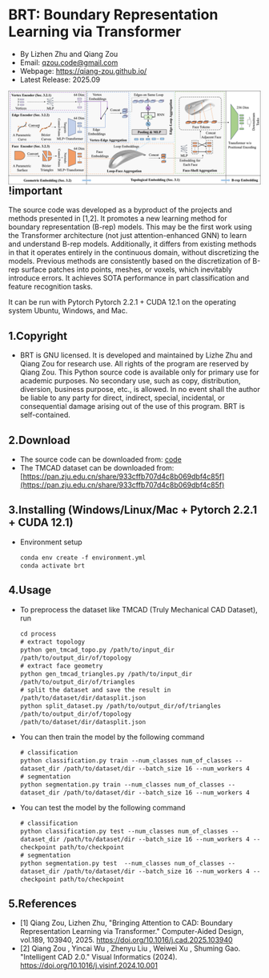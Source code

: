 # BRT: Boundary Representation Learning via Transformer

- By Lizhen Zhu and Qiang Zou
- Email: qzou.code@gmail.com
- Webpage: https://qiang-zou.github.io/
- Latest Release: 2025.09

<img align="left" src="brt.jpg"> 
<br />

## !important
The source code was developed as a byproduct of the projects and methods presented in [1,2]. It promotes a new learning method for boundary representation (B-rep) models. This may be the first work using the Transformer architecture (not just attention-enhanced GNN) to learn and understand B-rep models. Additionally, it differs from existing methods in that it operates entirely in the continuous domain, without discretizing the models. Previous methods are consistently based on the discretization of B-rep surface patches into points, meshes, or voxels, which inevitably introduce errors. It achieves SOTA performance in part classification and feature recognition tasks.

It can be run with Pytorch Pytorch 2.2.1 + CUDA 12.1 on the operating system Ubuntu, Windows, and Mac.


1.Copyright
-----------

- BRT is GNU licensed. It is developed and maintained by Lizhe Zhu and Qiang Zou for research use. All rights of the program are reserved by Qiang Zou. This Python source code is available only for primary use for academic purposes. No secondary use, such as copy, distribution, diversion, business purpose, etc., is allowed. In no event shall the author be liable to any party for direct, indirect, special, incidental, or consequential damage arising out of the use of this program. BRT is self-contained.


2.Download
----------

- The source code can be downloaded from: [code](https://github.com/Qiang-Zou/BRT)
- The TMCAD dataset can be downloaded from: [https://pan.zju.edu.cn/share/933cffb707d4c8b069dbf4c85f](https://pan.zju.edu.cn/share/933cffb707d4c8b069dbf4c85f)

3.Installing (Windows/Linux/Mac + Pytorch 2.2.1 + CUDA 12.1)
-------------------------------------------

- Environment setup

    ```shell
    conda env create -f environment.yml
    conda activate brt
    ```

4.Usage
-------

- To preprocess the dataset like TMCAD (Truly Mechanical CAD Dataset), run

    ```shell
    cd process
    # extract topology
    python gen_tmcad_topo.py /path/to/input_dir /path/to/output_dir/of/topology
    # extract face geometry
    python gen_tmcad_triangles.py /path/to/input_dir /path/to/output_dir/of/triangles
    # split the dataset and save the result in /path/to/dataset/dir/datasplit.json
    python split_dataset.py /path/to/output_dir/of/triangles /path/to/output_dir/of/topology  /path/to/dataset/dir/datasplit.json
    ```

- You can then train the model by the following command 

    ```shell
    # classification
    python classification.py train --num_classes num_of_classes --dataset_dir /path/to/dataset/dir --batch_size 16 --num_workers 4
    # segmentation
    python segmentation.py train --num_classes num_of_classes --dataset_dir /path/to/dataset/dir --batch_size 16 --num_workers 4
    ```

- You can test the model by the following command 

    ```shell
    # classification
    python classification.py test --num_classes num_of_classes --dataset_dir /path/to/dataset/dir --batch_size 16 --num_workers 4 --checkpoint path/to/checkpoint
    # segmentation
    python segmentation.py test  --num_classes num_of_classes --dataset_dir /path/to/dataset/dir --batch_size 16 --num_workers 4 --checkpoint path/to/checkpoint
    ```

5.References
-------------
- [1] Qiang Zou, Lizhen Zhu, "Bringing Attention to CAD: Boundary Representation Learning via Transformer." Computer-Aided Design, vol.189, 103940, 2025. https://doi.org/10.1016/j.cad.2025.103940
- [2] Qiang Zou , Yincai Wu , Zhenyu Liu , Weiwei Xu , Shuming Gao. "Intelligent CAD 2.0." Visual Informatics (2024). https://doi.org/10.1016/j.visinf.2024.10.001
